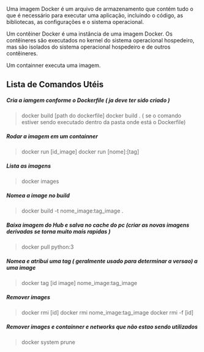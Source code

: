 Uma imagem Docker é um arquivo de armazenamento que contém tudo o que é necessário para executar uma aplicação, incluindo o código, as bibliotecas, as configurações e o sistema operacional.


Um contêiner Docker é uma instância de uma imagem Docker. Os contêineres são executados no kernel do sistema operacional hospedeiro, mas são isolados do sistema operacional hospedeiro e de outros contêineres.


Um containner executa uma imagem.


## Lista de Comandos Utéis

##### Cria a iamgem conforme o Dockerfile ( ja deve ter sido criado )

  

> docker build [path do dockerfile]
> docker build . ( se o comando estiver sendo executado dentro da pasta onde está o Dockerfile)



##### Rodar a imagem em um containner


> docker run [id_image]
> docker run [nome]:[tag]


##### Lista as imagens


> docker images


##### Nomea a image no build


> docker build -t nome_image:tag_image . 



##### Baixa imagem do Hub e salva no cache do pc (criar as novas imagens derivadas se torna muito mais rapidas )


> docker pull python:3


##### Nomea e atribui uma tag ( geralmente usado para determinar a versao) a uma image


> docker tag [id image] nome_image:tag_image



##### Remover images

> docker rmi [id]
> docker rmi nome_image:tag_image
> docker rmi -f [id]


##### Remover images e containner e networks que não estao sendo utilizados


> docker system prune






